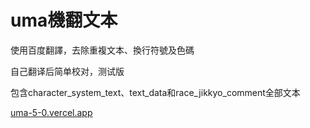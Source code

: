 # uma機翻文本
使用百度翻譯，去除重複文本、換行符號及色碼

自己翻译后简单校对，测试版

包含character_system_text、text_data和race_jikkyo_comment全部文本

[uma-5-0.vercel.app](https://uma-5-0.vercel.app/)
